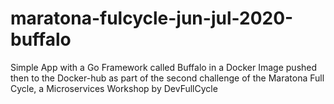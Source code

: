 # maratona-fulcycle-jun-jul-2020-buffalo
Simple App with a Go Framework called Buffalo in a Docker Image pushed then to the Docker-hub as part of the second challenge of the Maratona Full Cycle, a Microservices Workshop by DevFullCycle
